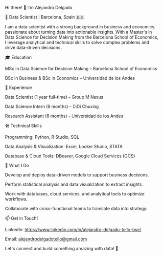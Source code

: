 Hi there! 👋 I'm Alejandro Delgado

📍 Data Scientist | Barcelona, Spain 🇪🇸

I am a data scientist with a strong background in business and economics, passionate about turning data into actionable insights. With a Master's in Data Science for Decision Making from the Barcelona School of Economics, I leverage analytical and technical skills to solve complex problems and drive data-driven decisions.

🎓 Education

MSc in Data Science for Decision Making – Barcelona School of Economics

BSc in Business & BSc in Economics – Universidad de los Andes

💼 Experience

Data Scientist (1 year full-time) – Group M Nexus

Data Science Intern (6 months) – DiDi Chuxing

Research Assistant (6 months) – Universidad de los Andes

🛠 Technical Skills

Programming: Python, R Studio, SQL

Data Analysis & Visualization: Excel, Looker Studio, STATA

Database & Cloud Tools: DBeaver, Google Cloud Services (GCS)

🚀 What I Do

Develop and deploy data-driven models to support business decisions.

Perform statistical analysis and data visualization to extract insights.

Work with databases, cloud services, and analytical tools to optimize workflows.

Collaborate with cross-functional teams to translate data into strategy.

📫 Get in Touch!

LinkedIn: https://www.linkedin.com/in/alejandro-delgado-tello-bse/

Email: alejandrodelgadotello@gmail.com

Let's connect and build something amazing with data! 🚀

